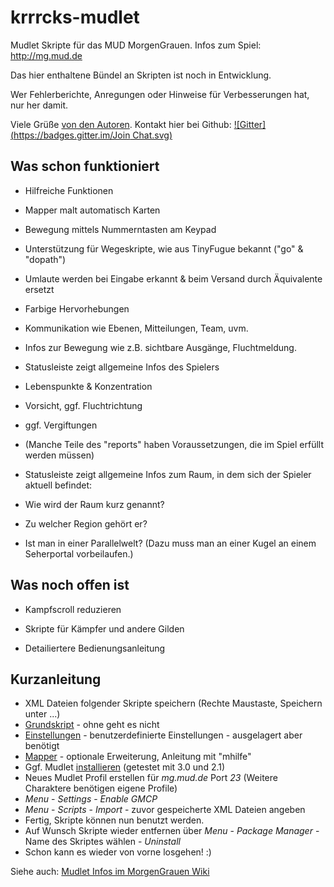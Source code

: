 krrrcks-mudlet
==============

Mudlet Skripte für das MUD MorgenGrauen. Infos zum Spiel: http://mg.mud.de

Das hier enthaltene Bündel an Skripten ist noch in Entwicklung. 

Wer Fehlerberichte, Anregungen oder Hinweise für Verbesserungen hat, nur her damit.

Viele Grüße [von den Autoren](version.md). Kontakt hier bei Github: [![Gitter](https://badges.gitter.im/Join Chat.svg)](https://gitter.im/Kebap/krrrcks-mudlet?utm_source=badge&utm_medium=badge&utm_campaign=pr-badge&utm_content=badge)


Was schon funktioniert
----------------------

* Hilfreiche Funktionen
 * Mapper malt automatisch Karten
 * Bewegung mittels Nummerntasten am Keypad
 * Unterstützung für Wegeskripte, wie aus TinyFugue bekannt ("go" & "dopath")
 * Umlaute werden bei Eingabe erkannt & beim Versand durch Äquivalente ersetzt

* Farbige Hervorhebungen  
 * Kommunikation wie Ebenen, Mitteilungen, Team, uvm.
 * Infos zur Bewegung wie z.B. sichtbare Ausgänge, Fluchtmeldung.
 
* Statusleiste zeigt allgemeine Infos des Spielers
 * Lebenspunkte & Konzentration
 * Vorsicht, ggf. Fluchtrichtung
 * ggf. Vergiftungen
 * (Manche Teile des "reports" haben Voraussetzungen, die im Spiel erfüllt werden müssen)

* Statusleiste zeigt allgemeine Infos zum Raum, in dem sich der Spieler aktuell befindet:
 * Wie wird der Raum kurz genannt? 
 * Zu welcher Region gehört er? 
 * Ist man in einer Parallelwelt? (Dazu muss man an einer Kugel an
   einem Seherportal vorbeilaufen.)


Was noch offen ist
------------------

* Kampfscroll reduzieren

* Skripte für Kämpfer und andere Gilden

* Detailiertere Bedienungsanleitung 



Kurzanleitung
-------------

* XML Dateien folgender Skripte speichern (Rechte Maustaste, Speichern unter ...)
 * [Grundskript](https://raw.githubusercontent.com/Kebap/krrrcks-mudlet/master/krrrcks.xml) - ohne geht es nicht
 * [Einstellungen](https://raw.githubusercontent.com/Kebap/krrrcks-mudlet/master/settings.xml) - benutzerdefinierte Einstellungen - ausgelagert aber benötigt
 * [Mapper](https://raw.githubusercontent.com/Kebap/krrrcks-mudlet/master/mapper.xml) - optionale Erweiterung, Anleitung mit "mhilfe"
* Ggf. Mudlet [installieren](http://www.mudlet.org/download) (getestet mit 3.0 und 2.1)
* Neues Mudlet Profil erstellen für _mg.mud.de_ Port _23_ (Weitere Charaktere benötigen eigene Profile)
* _Menu_ - _Settings_ - _Enable GMCP_
* _Menu_ - _Scripts_ - _Import_ - zuvor gespeicherte XML Dateien angeben
* Fertig, Skripte können nun benutzt werden.
* Auf Wunsch Skripte wieder entfernen über _Menu_ - _Package Manager_ - Name des Skriptes wählen - _Uninstall_
* Schon kann es wieder von vorne losgehen! :)

Siehe auch: [Mudlet Infos im MorgenGrauen Wiki](http://wiki.morgengrauen.info/index.php?n=MorgenGrauen.Mudlet)
